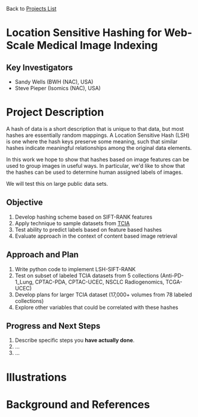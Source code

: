 Back to [Projects List](../../README.md#ProjectsList)

# Location Sensitive Hashing for Web-Scale Medical Image Indexing

## Key Investigators

- Sandy Wells (BWH (NAC), USA)
- Steve Pieper (Isomics (NAC), USA)

# Project Description

<!-- Add a short paragraph describing the project. -->

A hash of data is a short description that is unique to that data, but most hashes are essentially random mappings.
A Location Sensitive Hash (LSH) is one where the hash keys preserve some meaning, such that similar hashes
indicate meaningful relationships among the original data elements.

In this work we hope to show that hashes based on image features can be used to group images in useful ways.
In particular, we'd like to show that the hashes can be used to determine human assigned labels of images.

We will test this on large public data sets.

## Objective

<!-- Describe here WHAT you would like to achieve (what you will have as end result). -->

1. Develop hashing scheme based on SIFT-RANK features
1. Apply technique to sample datasets from [TCIA](cancerimagearchive.org)
1. Test ability to predict labels based on feature based hashes
1. Evaluate approach in the context of content based image retrieval

## Approach and Plan

<!-- Describe here HOW you would like to achieve the objectives stated above. -->

1. Write python code to implement LSH-SIFT-RANK
1. Test on subset of labeled TCIA datasets from 5 collections (Anti-PD-1_Lung, CPTAC-PDA, CPTAC-UCEC, NSCLC Radiogenomics, TCGA-UCEC)
1. Develop plans for larger TCIA dataset (17,000+ volumes from 78 labeled collections)
1. Explore other variables that could be correlated with these hashes

## Progress and Next Steps

<!-- Update this section as you make progress, describing of what you have ACTUALLY DONE. If there are specific steps that you could not complete then you can describe them here, too. -->

1. Describe specific steps you **have actually done**.
1. ...
1. ...

# Illustrations

<!-- Add pictures and links to videos that demonstrate what has been accomplished.
![Description of picture](Example2.jpg)
![Some more images](Example2.jpg)
-->

# Background and References

<!-- If you developed any software, include link to the source code repository. If possible, also add links to sample data, and to any relevant publications. -->
